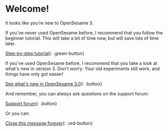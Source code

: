 # Welcome!

It looks like you're new to OpenSesame 3.

If you've never used OpenSesame before, I recommend that you follow the beginner tutorial. This will take a bit of time now, but will save lots of time later.

[Step-by-step tutorial](new:http://osdoc.cogsci.nl/tutorials/step-by-step-tutorial/){: .green-button}

If you've used OpenSesame before, I recommend that you take a look at what's new in version 3. Don't worry: Your old experiments still work, and things have only got easier!

[See what's new in OpenSesame 3.0](new:http://osdoc.cogsci.nl/3.0/miscellaneous/important-changes-3/){: .button}

And remember, you can always ask questions on the support forum:

[Support forum](new:http://forum.cogsci.nl/){: .button}

Or you can:

[Close this message forever](opensesame://event.os3n_dismiss_startup){: .red-button}
